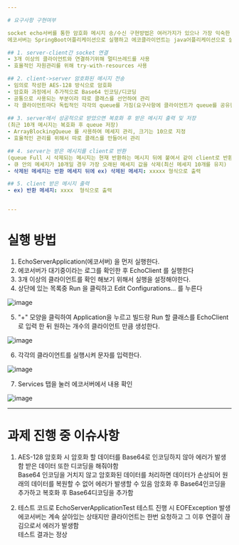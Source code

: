 ```yaml
---

# 요구사항 구현여부

socket echo서버를 통한 암호화 메시지 송/수신 구현방법은 여러가지가 있으나 가장 익숙한 방법 선택  
에코서버는 SpringBoot어플리케이션으로 실행하고 에코클라이언트는 java어플리케이션으로 실행

## 1. server-client간 socket 연결
- 3개 이상의 클라이언트와 연결하기위해 멀티쓰레드를 사용
- 효율적인 자원관리를 위해 try-with-resources 사용

## 2. client->server 암호화된 메시지 전송
- 임의로 작성한 AES-128 방식으로 암호화
- 암호화 과정에서 추가적으로 Base64 인코딩/디코딩
- 공통으로 사용되는 부분이라 따로 클래스를 선언하여 관리
- 각 클라이언트마다 독립적인 각각의 queue를 가짐(요구사항에 클라이언트가 queue를 공유한다는 내용이 없어 독립적으로 구현)
   
## 3. server에서 성공적으로 받았으면 복호화 후 받은 메시지 출력 및 저장
(최근 10개 메시지는 복호화 후 queue 저장)
- ArrayBlockingQueue 를 사용하여 메세지 관리, 크기는 10으로 지정
- 효율적인 관리를 위해서 따로 클래스를 만들어서 관리

## 4. server는 받은 메시지를 client로 반환
(queue Full 시 삭제되는 메시지는 현재 반환하는 메시지 뒤에 붙여서 같이 client로 반환)
- 큐 안의 메세지가 10개일 경우 가장 오래된 메세지 값을 삭제(최신 메세지 10개를 유지)
- 삭제된 메세지는 반환 메세지 뒤에 ex) 삭제된 메세지: xxxxx 형식으로 출력

## 5. client 받은 메시지 출력
- ex) 반환 메세지: xxxx  형식으로 출력


---
```

# 실행 방법

1. EchoServerApplication(에코서버) 을 먼저 실행한다.
2. 에코서버가 대기중이라는 로그를 확인한 후 EchoClient 를 실행한다
3. 3개 이상의 클라이언트를 확인 해보기 위해서 실행을 설정해야한다.
4. 상단에 있는 목록중 Run 을 클릭하고 Edit Configurations... 를 누른다

  ![image](https://github.com/gettekim/echo/assets/51043714/12c8fd3c-1da9-41df-abb8-2de904dfa30c)

5. "+" 모양을 클릭하여 Application을 누르고 빌드랑 Run 할 클래스를 EchoClient 로 입력 한 뒤 원하는 개수의 클라이언트 만큼 생성한다.

![image](https://github.com/gettekim/echo/assets/51043714/b1aeee12-aed7-41fd-a34f-0eccbba43369)

6. 각각의 클라이언트를 실행시켜 문자를 입력한다.

![image](https://github.com/gettekim/echo/assets/51043714/aea192d6-2bec-4769-aa0d-602e4289cb87)

7. Services 탭을 눌러 에코서버에서 내용 확인

![image](https://github.com/gettekim/echo/assets/51043714/b1a00375-0c3b-4707-934a-34d618785288)


---

# 과제 진행 중 이슈사항

1. AES-128 암호화 시 암호화 할 데이터를 Base64로 인코딩하지 않아 에러가 발생함 받은 데이터 또한 디코딩을 해줘야함  
Base64 인코딩을 거치지 않고 암호화된 데이터를 처리하면 데이터가 손상되어 원래의 데이터를 복원할 수 없어 에러가 발생할 수 있음
암호화 후 Base64인코딩을 추가하고 복호화 후 Base64디코딩을 추가함

2. 테스트 코드로 EchoServerApplicationTest 테스트 진행 시 EOFException 발생
에코서버는 계속 살아있는 상태지만 클라이언트는 한번 요청하고 그 이후 연결이 끊김으로서 에러가 발생함  
테스트 결과는 정상


     
